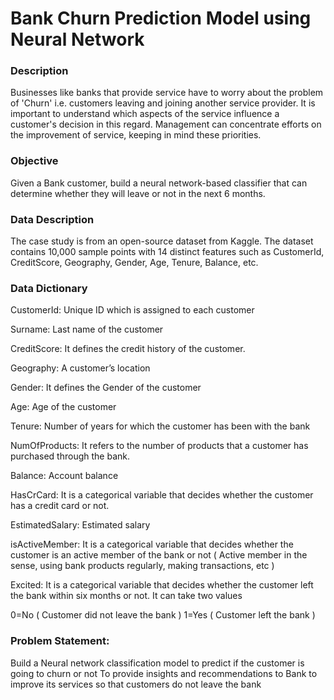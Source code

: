 # Bank Churn Prediction Model using Neural Network

### Description

Businesses like banks that provide service have to worry about the problem of 'Churn' i.e. customers leaving and joining another service provider. It is important to understand which aspects of the service influence a customer's decision in this regard. Management can concentrate efforts on the improvement of service, keeping in mind these priorities.

### Objective

Given a Bank customer, build a neural network-based classifier that can determine whether they will leave or not in the next 6 months.

### Data Description

The case study is from an open-source dataset from Kaggle. The dataset contains 10,000 sample points with 14 distinct features such as CustomerId, CreditScore, Geography, Gender, Age, Tenure, Balance, etc.

### Data Dictionary

CustomerId: Unique ID which is assigned to each customer

Surname: Last name of the customer

CreditScore: It defines the credit history of the customer.

Geography: A customer’s location

Gender: It defines the Gender of the customer

Age: Age of the customer

Tenure: Number of years for which the customer has been with the bank

NumOfProducts: It refers to the number of products that a customer has purchased through the bank.

Balance: Account balance

HasCrCard: It is a categorical variable that decides whether the customer has a credit card or not.

EstimatedSalary: Estimated salary

isActiveMember: It is a categorical variable that decides whether the customer is an active member of the bank or not ( Active member in the sense, using bank products regularly, making transactions, etc )

Excited: It is a categorical variable that decides whether the customer left the bank within six months or not. It can take two values

0=No ( Customer did not leave the bank )
1=Yes ( Customer left the bank )

### Problem Statement:

Build a Neural network classification model to predict if the customer is going to churn or not
To provide insights and recommendations to Bank to improve its services so that customers do not leave the bank
